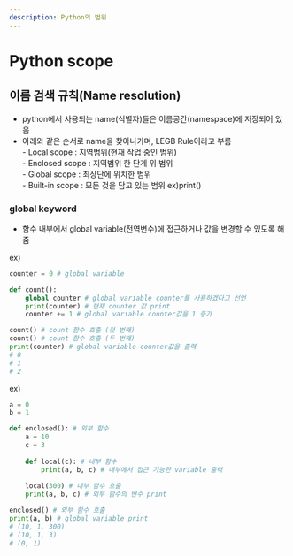 ```yaml
---
description: Python의 범위
---
```


# Python scope

## 이름 검색 규칙(Name resolution)

* python에서 사용되는 name(식별자)들은 이름공간(namespace)에 저장되어 있음
* 아래와 같은 순서로 name을 찾아나가며, LEGB Rule이라고 부름\
  \- Local scope : 지역범위(현재 작업 중인 범위)\
  \- Enclosed scope : 지역범위  한 단계 위 범위\
  \- Global scope : 최상단에 위치한 범위\
  \- Built-in scope : 모든 것을 담고 있는 범위   ex)print()

### global keyword

* 함수 내부에서 global variable(전역변수)에 접근하거나 값을 변경할 수 있도록 해줌

ex)

```python
counter = 0 # global variable

def count():
    global counter # global variable counter를 사용하겠다고 선언
    print(counter) # 현재 counter 값 print
    counter += 1 # global variable counter값을 1 증가

count() # count 함수 호출 (첫 번째)
count() # count 함수 호출 (두 번째)
print(counter) # global variable counter값을 출력
# 0 
# 1
# 2
```

ex)

```python
a = 0
b = 1

def enclosed(): # 외부 함수
    a = 10
    c = 3
    
    def local(c): # 내부 함수
        print(a, b, c) # 내부에서 접근 가능한 variable 출력
        
    local(300) # 내부 함수 호출
    print(a, b, c) # 외부 함수의 변수 print

enclosed() # 외부 함수 호출
print(a, b) # global variable print
# (10, 1, 300)
# (10, 1, 3)
# (0, 1)
```
